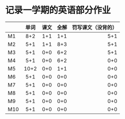 # 记录一学期的英语部分作业

|            |  单词  |  课文   | 全解  | 罚写课文（没背的）|
| ------  | :---:    | :---:   |:---:  |    ----:        |
|    M1  | 8+2   | 1+1         |  1+1  |    5+1          |
|    M2  | 5+1   | 1+1         |  8+3  |    5+1          |
|    M3  | 5+1   | 0+0         |  6+2  |    5+1          |
|    M4  | 5+1   | 0+0         |  6+2  |    0+0          |
|    M5  | 10+2  | 0+0         |  1+1  |    0+0          |
|    M6  | 5+1   | 0+0         |  0+0  |    0+0          |
|    M7  | 5+1   | 0+0         |  0+0  |    0+0          |
|    M8  | 5+1   | 0+0         |  0+0  |    0+0          |
|    M9  | 5+1   | 0+0         |  0+0  |    0+0          |
|   M10  | 5+1   | 0+0         |  0+0  |    0+0          |
